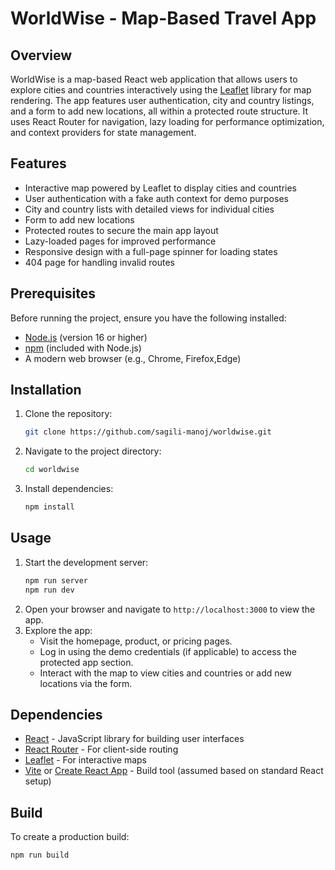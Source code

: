 # WorldWise - Map-Based Travel App

## Overview
WorldWise is a map-based React web application that allows users to explore cities and countries interactively using the [Leaflet](https://leafletjs.com/) library for map rendering. The app features user authentication, city and country listings, and a form to add new locations, all within a protected route structure. It uses React Router for navigation, lazy loading for performance optimization, and context providers for state management.

## Features
- Interactive map powered by Leaflet to display cities and countries
- User authentication with a fake auth context for demo purposes
- City and country lists with detailed views for individual cities
- Form to add new locations
- Protected routes to secure the main app layout
- Lazy-loaded pages for improved performance
- Responsive design with a full-page spinner for loading states
- 404 page for handling invalid routes

## Prerequisites
Before running the project, ensure you have the following installed:
- [Node.js](https://nodejs.org/) (version 16 or higher)
- [npm](https://www.npmjs.com/) (included with Node.js)
- A modern web browser (e.g., Chrome, Firefox,Edge)

## Installation
1. Clone the repository:
   ```bash
   git clone https://github.com/sagili-manoj/worldwise.git
   ```
2. Navigate to the project directory:
   ```bash
   cd worldwise
   ```
3. Install dependencies:
   ```bash
   npm install
   ```

## Usage
1. Start the development server:
   ```bash
   npm run server
   npm run dev
   ```
2. Open your browser and navigate to `http://localhost:3000` to view the app.
3. Explore the app:
   - Visit the homepage, product, or pricing pages.
   - Log in using the demo credentials (if applicable) to access the protected app section.
   - Interact with the map to view cities and countries or add new locations via the form.


## Dependencies
- [React](https://reactjs.org/) - JavaScript library for building user interfaces
- [React Router](https://reactrouter.com/) - For client-side routing
- [Leaflet](https://leafletjs.com/) - For interactive maps
- [Vite](https://vitejs.dev/) or [Create React App](https://create-react-app.dev/) - Build tool (assumed based on standard React setup)

## Build
To create a production build:
```bash
npm run build
```
